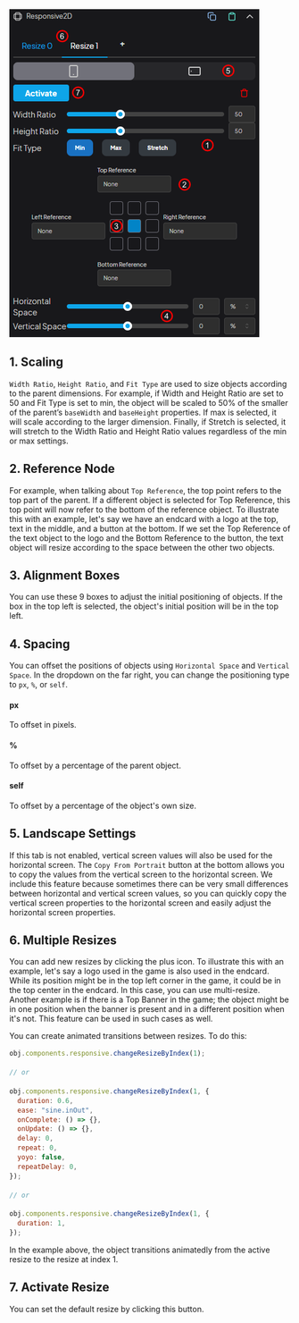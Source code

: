 <div class="center-image">
  <img src="./img/responsive2d.png" alt="Açıklama Metni">
</div>

## 1. Scaling

`Width Ratio`, `Height Ratio`, and `Fit Type` are used to size objects according to the parent dimensions. For example, if Width and Height Ratio are set to 50 and Fit Type is set to min, the object will be scaled to 50% of the smaller of the parent’s `baseWidth` and `baseHeight` properties. If max is selected, it will scale according to the larger dimension. Finally, if Stretch is selected, it will stretch to the Width Ratio and Height Ratio values regardless of the min or max settings.

## 2. Reference Node

For example, when talking about `Top Reference`, the top point refers to the top part of the parent. If a different object is selected for Top Reference, this top point will now refer to the bottom of the reference object. To illustrate this with an example, let's say we have an endcard with a logo at the top, text in the middle, and a button at the bottom. If we set the Top Reference of the text object to the logo and the Bottom Reference to the button, the text object will resize according to the space between the other two objects.

## 3. Alignment Boxes

You can use these 9 boxes to adjust the initial positioning of objects. If the box in the top left is selected, the object's initial position will be in the top left.

## 4. Spacing

You can offset the positions of objects using `Horizontal Space` and `Vertical Space`. In the dropdown on the far right, you can change the positioning type to `px`, `%`, or `self`.

#### px

To offset in pixels.

#### %

To offset by a percentage of the parent object.

#### self

To offset by a percentage of the object's own size.

## 5. Landscape Settings

If this tab is not enabled, vertical screen values will also be used for the horizontal screen. The `Copy From Portrait` button at the bottom allows you to copy the values from the vertical screen to the horizontal screen. We include this feature because sometimes there can be very small differences between horizontal and vertical screen values, so you can quickly copy the vertical screen properties to the horizontal screen and easily adjust the horizontal screen properties.

## 6. Multiple Resizes

You can add new resizes by clicking the plus icon. To illustrate this with an example, let's say a logo used in the game is also used in the endcard. While its position might be in the top left corner in the game, it could be in the top center in the endcard. In this case, you can use multi-resize. Another example is if there is a Top Banner in the game; the object might be in one position when the banner is present and in a different position when it's not. This feature can be used in such cases as well.

You can create animated transitions between resizes. To do this:

```js
obj.components.responsive.changeResizeByIndex(1);

// or

obj.components.responsive.changeResizeByIndex(1, {
  duration: 0.6,
  ease: "sine.inOut",
  onComplete: () => {},
  onUpdate: () => {},
  delay: 0,
  repeat: 0,
  yoyo: false,
  repeatDelay: 0,
});

// or

obj.components.responsive.changeResizeByIndex(1, {
  duration: 1,
});
```

In the example above, the object transitions animatedly from the active resize to the resize at index 1.

## 7. Activate Resize
You can set the default resize by clicking this button.